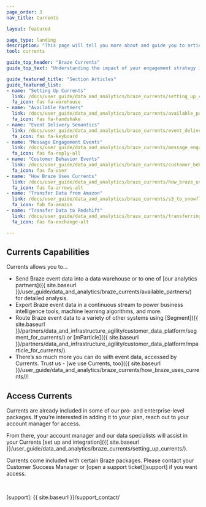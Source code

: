 ```yaml
---
page_order: 3
nav_title: Currents

layout: featured

page_type: landing
description: "This page will tell you more about and guide you to articles related to the Braze data product called Currents."
tool: currents

guide_top_header: "Braze Currents"
guide_top_text: "Understanding the impact of your engagement strategy is critical in informing your iteration and optimization of your communications with your users. To ensure that this valuable engagement data is tightly integrated with the rest of your operations, the Braze platform tracks a wide array of event data from your integration for analysis, retargeting, and other use-cases elsewhere within your own systems. <br> <br> To access this data for analysis, we recommend our Currents tool, a simple way to stream continuously updating data in a seamless circuit. Use Currents to send event data to one of <a href='/docs/user_guide/data_and_analytics/braze_currents/integration/available_partners/'>our many data partners</a> and begin using your data more intelligently sooner than you think!"

guide_featured_title: "Section Articles"
guide_featured_list:
- name: "Setting Up Currents"
  link: /docs/user_guide/data_and_analytics/braze_currents/setting_up_currents/
  fa_icon: fas fa-warehouse
- name: "Available Partners"
  link: /docs/user_guide/data_and_analytics/braze_currents/available_partners/
  fa_icon: fas fa-handshake
- name: "Event Delivery Semantics"
  link: /docs/user_guide/data_and_analytics/braze_currents/event_delivery_semantics/
  fa_icon: fas fa-keyboard
- name: "Message Engagement Events"
  link: /docs/user_guide/data_and_analytics/braze_currents/message_engagement_events/
  fa_icon: fas fa-reply-all
- name: "Customer Behavior Events"
  link: /docs/user_guide/data_and_analytics/braze_currents/customer_behavior_events/
  fa_icon: fas fa-user
- name: "How Braze Uses Currents"
  link: /docs/user_guide/data_and_analytics/braze_currents/how_braze_uses_currents/
  fa_icon: fas fa-arrows-alt
- name: "Transfer Data from Amazon"
  link: /docs/user_guide/data_and_analytics/braze_currents/s3_to_snowflake/
  fa_icon: fab fa-amazon
- name: "Transfer Data to Redshift"
  link: /docs/user_guide/data_and_analytics/braze_currents/transferring_data_to_redshift/
  fa_icon: fas fa-exchange-alt

---
```


## Currents Capabilities

Currents allows you to…
* Send Braze event data into a data warehouse or to one of [our analytics partners]({{ site.baseurl }}/user_guide/data_and_analytics/braze_currents/available_partners/) for detailed analysis.
* Export Braze event data in a continuous stream to power business intelligence tools, machine learning algorithms, and more.
* Route Braze event data to a variety of other systems using [Segment]({{ site.baseurl }}/partners/data_and_infrastructure_agility/customer_data_platform/segment_for_currents/) or [mParticle]({{ site.baseurl }}/partners/data_and_infrastructure_agility/customer_data_platform/mparticle_for_currents/).
* There’s so much more you can do with event data, accessed by Currents. Trust us - [we use Currents, too]({{ site.baseurl }}/user_guide/data_and_analytics/braze_currents/how_braze_uses_currents/)!

## Access Currents

Currents are already included in some of our pro- and enterprise-level packages. If you’re interested in adding it to your plan, reach out to your account manager for access.

From there, your account manager and our data specialists will assist in your Currents [set up and integration]({{ site.baseurl }}/user_guide/data_and_analytics/braze_currents/setting_up_currents/).

Currents come included with certain Braze packages. Please contact your Customer Success Manager or [open a support ticket][support] if you want access.


<br>

[support]: {{ site.baseurl }}/support_contact/
